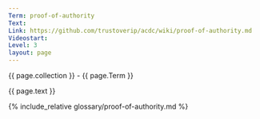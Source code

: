 ```yaml
---
Term: proof-of-authority
Text: 
Link: https://github.com/trustoverip/acdc/wiki/proof-of-authority.md
Videostart: 
Level: 3
layout: page
---
```


{{ page.collection }} - {{ page.Term }}

   {{ page.text }}

{% include_relative glossary/proof-of-authority.md %}
